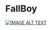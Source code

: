# FallBoy

[![IMAGE ALT TEXT](http://img.youtube.com/vi/d4DHKfcxZt0/0.jpg)](http://www.youtube.com/watch?v=d4DHKfcxZt0 "Video Title")
